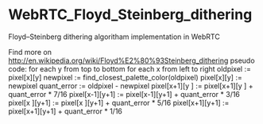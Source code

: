 # WebRTC_Floyd_Steinberg_dithering

Floyd–Steinberg dithering algoritham implementation in WebRTC

Find more on http://en.wikipedia.org/wiki/Floyd%E2%80%93Steinberg_dithering
pseudo code:
for each y from top to bottom
for each x from left to right
oldpixel  := pixel[x][y]
newpixel  := find_closest_palette_color(oldpixel)
pixel[x][y]  := newpixel
quant_error  := oldpixel - newpixel
pixel[x+1][y  ] := pixel[x+1][y  ] + quant_error * 7/16
pixel[x-1][y+1] := pixel[x-1][y+1] + quant_error * 3/16
pixel[x  ][y+1] := pixel[x  ][y+1] + quant_error * 5/16
pixel[x+1][y+1] := pixel[x+1][y+1] + quant_error * 1/16
